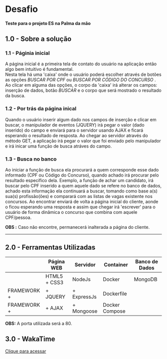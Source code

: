 # Desafio
#### Teste para o projeto ES na Palma da mão


## 1.0 - Sobre a solução
### 1.1 - Páginia inicial
A página inicial é a primeira tela de contato do usuário na aplicação então algo bem intuitivo é fundamental.<br>
Nesta tela há uma 'caixa' onde o usuário poderá escolher através de botões as opções 
_BUSCAR POR CPF_ ou _BUSCAR POR CÓDIGO DO CONCURSO_ .<br>
Ao clicar em alguma das opções, o corpo da 'caixa' irá alterar os campos: inserção de dados, botão _BUSCAR_ 
e o corpo que será mostrado o resultado da busca.

### 1.2 - Por trás da página inical
Quando o usuário inserir algum dado nos campos de inserção e clicar em buscar, o manipulador de eventos (JQUERY) irá pegar
o valor (dado inserido) do campo e enviará para o servidor usando AJAX e ficará esperando o resultado de resposta.
Ao chegar ao servidor através do método GET, a aplicação irá pegar o valor que foi enviado pelo manipulador e 
irá inicar uma função de busca atráves do campo.

### 1.3 - Busca no banco
Ao iniciar a função de busca ela procurará a quem corresponde esse dado informado (CPF ou Código do Concurso), quando achado irá 
procurar pelo resultado específico dela. Exemplo, a função de achar um candidato, irá buscar pelo CPF inserido a quem aquele dado 
se refere no banco de dados, achado esta informação ela continuará a buscar, tomando como base a(s) sua(s) profissão(ões) e comparará
com as listas de vagas existente nos concursos. Ao encontrar enviará de volta a página inicial do cliente, aonde o ficou esperando uma
resposta e assim que chegar irá 'escrever' para o usuário de forma dinâmica o concurso que combina com aquele CPF/pessoa.

**OBS :** Caso não encontre, permanecerá inalterada a página do cliente.


<hr>

## 2.0 - Ferramentas Utilizadas
|             |    Página WEB   |        Servidor    |    Container    |   Banco de Dados |
|-------------|-----------------|--------------------|-----------------|------------------|
|             |   HTML5 + CSS3  |       NodeJs       |      Docker     |      MongoDB     |
| FRAMEWORK + |    + JQUERY     |    + ExpressJs     |    Dockerfile   |
| FRAMEWORK + |    +  AJAX      |    + Mongoose      |   Docker Compose|

**OBS:** A porta utilizada será a 80.

## 3.0 - WakaTime
[Clique para acessar](https://wakatime.com/@5874775c-fd4d-45b9-8554-c7be548708eb/projects/azugumubcd)
